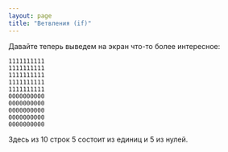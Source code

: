 ```yaml
---
layout: page
title: "Ветвления (if)"
---
```


Давайте теперь выведем на экран что-то более интересное:

```
1111111111
1111111111
1111111111
1111111111
1111111111
0000000000
0000000000
0000000000
0000000000
0000000000
```

Здесь из 10 строк 5 состоит из единиц и 5 из нулей.
